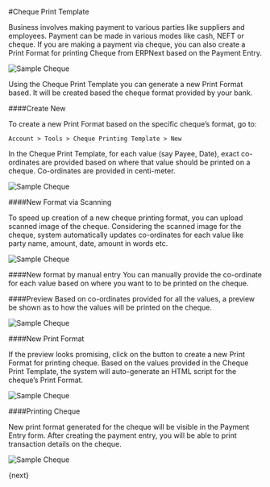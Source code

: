 <!-- add-breadcrumbs -->
#Cheque Print Template

Business involves making payment to various parties like suppliers and employees. Payment can be made in various modes like cash, NEFT or cheque. If you are making a payment via cheque, you can also create a Print Format for printing Cheque from ERPNext based on the Payment Entry.

<img class="screenshot" alt="Sample Cheque" src="{{docs_base_url}}/assets/img/setup/print/sample-cheque.jpg">

Using the Cheque Print Template you can generate a new Print Format based. It will be created based the cheque format provided by your bank. 

####Create New

To create a new Print Format based on the specific cheque’s format, go to:

`Account > Tools > Cheque Printing Template > New`

In the Cheque Print Template, for each value (say Payee, Date), exact co-ordinates are provided based on where that value should be printed on a cheque. Co-ordinates are provided in centi-meter.

<img class="screenshot" alt="Sample Cheque" src="{{docs_base_url}}/assets/img/setup/print/cheque-1.png">

####New Format via Scanning

To speed up creation of a new cheque printing format, you can upload scanned image of the cheque. Considering the scanned image for the cheque, system automatically updates co-ordinates for each value like party name, amount, date, amount in words etc.

<img class="screenshot" alt="Sample Cheque" src="{{docs_base_url}}/assets/img/setup/print/cheque-2.png">

####New format by manual entry
You can manually provide the co-ordinate for each value based on where you want to to be printed on the cheque.

####Preview
Based on co-ordinates provided for all the values, a preview be shown as to how the values will be printed on the cheque.

<img class="screenshot" alt="Sample Cheque" src="{{docs_base_url}}/assets/img/setup/print/cheque-3.png">

####New Print Format

If the preview looks promising, click on the button to create a new Print Format for printing cheque. Based on the values provided in the Cheque Print Template, the system will auto-generate an HTML script for the cheque’s Print Format.

<img class="screenshot" alt="Sample Cheque" src="{{docs_base_url}}/assets/img/setup/print/cheque-4.png">

####Printing Cheque

New print format generated for the cheque will be visible in the Payment Entry form. After creating the payment entry, you will be able to print transaction details on the cheque.

<img class="screenshot" alt="Sample Cheque" src="{{docs_base_url}}/assets/img/setup/print/cheque-5.gif">

{next}
